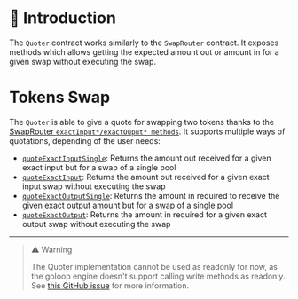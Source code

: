 # 📖 Introduction

The `Quoter` contract works similarly to the `SwapRouter` contract. It exposes methods which allows getting the expected amount out or amount in for a given swap without executing the swap.

# **Tokens Swap**

The `Quoter` is able to give a quote for swapping two tokens thanks to the [SwapRouter `exactInput*/exactOuput* methods`](/Convexus-Periphery/Contracts/SwapRouter/docs/README.md#tokens-swap). It supports multiple ways of quotations, depending of the user needs:

- [`quoteExactInputSingle`](#quoterquoteexactinputsingle): Returns the amount out received for a given exact input but for a swap of a single pool
- [`quoteExactInput`](#quoterquoteexactinput): Returns the amount out received for a given exact input swap without executing the swap
- [`quoteExactOutputSingle`](#quoterquoteexactoutputsingle): Returns the amount in required to receive the given exact output amount but for a swap of a single pool
- [`quoteExactOutput`](#quoterquoteexactoutput): Returns the amount in required for a given exact output swap without executing the swap

-------------------------------------------------------------------------------------

> ⚠️ Warning
> 
> The Quoter implementation cannot be used as readonly for now, as the goloop engine doesn't support calling write methods as readonly. See [this GitHub issue](https://github.com/icon-project/goloop/issues/71) for more information.